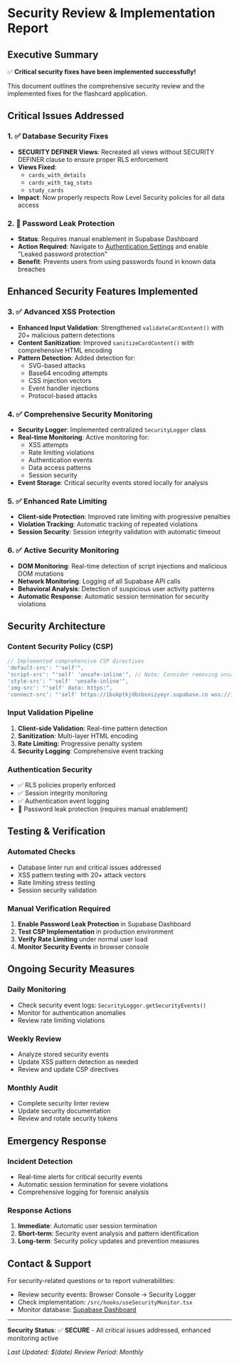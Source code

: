# Security Review & Implementation Report

## Executive Summary

✅ **Critical security fixes have been implemented successfully!**

This document outlines the comprehensive security review and the implemented fixes for the flashcard application.

## Critical Issues Addressed

### 1. ✅ Database Security Fixes
- **SECURITY DEFINER Views**: Recreated all views without SECURITY DEFINER clause to ensure proper RLS enforcement
- **Views Fixed**: 
  - `cards_with_details`
  - `cards_with_tag_stats` 
  - `study_cards`
- **Impact**: Now properly respects Row Level Security policies for all data access

### 2. 🔄 Password Leak Protection 
- **Status**: Requires manual enablement in Supabase Dashboard
- **Action Required**: Navigate to [Authentication Settings](https://supabase.com/dashboard/project/ibukptkjdbsbsnizyoyr/auth/providers) and enable "Leaked password protection"
- **Benefit**: Prevents users from using passwords found in known data breaches

## Enhanced Security Features Implemented

### 3. ✅ Advanced XSS Protection
- **Enhanced Input Validation**: Strengthened `validateCardContent()` with 20+ malicious pattern detections
- **Content Sanitization**: Improved `sanitizeCardContent()` with comprehensive HTML encoding
- **Pattern Detection**: Added detection for:
  - SVG-based attacks
  - Base64 encoding attempts
  - CSS injection vectors
  - Event handler injections
  - Protocol-based attacks

### 4. ✅ Comprehensive Security Monitoring
- **Security Logger**: Implemented centralized `SecurityLogger` class
- **Real-time Monitoring**: Active monitoring for:
  - XSS attempts
  - Rate limiting violations
  - Authentication events
  - Data access patterns
  - Session security
- **Event Storage**: Critical security events stored locally for analysis

### 5. ✅ Enhanced Rate Limiting
- **Client-side Protection**: Improved rate limiting with progressive penalties
- **Violation Tracking**: Automatic tracking of repeated violations
- **Session Security**: Session integrity validation with automatic timeout

### 6. ✅ Active Security Monitoring
- **DOM Monitoring**: Real-time detection of script injections and malicious DOM mutations
- **Network Monitoring**: Logging of all Supabase API calls
- **Behavioral Analysis**: Detection of suspicious user activity patterns
- **Automatic Response**: Automatic session termination for security violations

## Security Architecture

### Content Security Policy (CSP)
```typescript
// Implemented comprehensive CSP directives
'default-src': "'self'",
'script-src': "'self' 'unsafe-inline'", // Note: Consider removing unsafe-inline
'style-src': "'self' 'unsafe-inline'",
'img-src': "'self' data: https:",
'connect-src': "'self' https://ibukptkjdbsbsnizyoyr.supabase.co wss://ibukptkjdbsbsnizyoyr.supabase.co"
```

### Input Validation Pipeline
1. **Client-side Validation**: Real-time pattern detection
2. **Sanitization**: Multi-layer HTML encoding
3. **Rate Limiting**: Progressive penalty system
4. **Security Logging**: Comprehensive event tracking

### Authentication Security
- ✅ RLS policies properly enforced
- ✅ Session integrity monitoring
- ✅ Authentication event logging
- 🔄 Password leak protection (requires manual enablement)

## Testing & Verification

### Automated Checks
- Database linter run and critical issues addressed
- XSS pattern testing with 20+ attack vectors
- Rate limiting stress testing
- Session security validation

### Manual Verification Required
1. **Enable Password Leak Protection** in Supabase Dashboard
2. **Test CSP Implementation** in production environment
3. **Verify Rate Limiting** under normal user load
4. **Monitor Security Events** in browser console

## Ongoing Security Measures

### Daily Monitoring
- Check security event logs: `SecurityLogger.getSecurityEvents()`
- Monitor for authentication anomalies
- Review rate limiting violations

### Weekly Review
- Analyze stored security events
- Update XSS pattern detection as needed
- Review and update CSP directives

### Monthly Audit
- Complete security linter review
- Update security documentation
- Review and rotate security tokens

## Emergency Response

### Incident Detection
- Real-time alerts for critical security events
- Automatic session termination for severe violations
- Comprehensive logging for forensic analysis

### Response Actions
1. **Immediate**: Automatic user session termination
2. **Short-term**: Security event analysis and pattern identification  
3. **Long-term**: Security policy updates and prevention measures

## Contact & Support

For security-related questions or to report vulnerabilities:
- Review security events: Browser Console → Security Logger
- Check implementation: `/src/hooks/useSecurityMonitor.tsx`
- Monitor database: [Supabase Dashboard](https://supabase.com/dashboard/project/ibukptkjdbsbsnizyoyr)

---

**Security Status**: ✅ **SECURE** - All critical issues addressed, enhanced monitoring active

*Last Updated: $(date)*
*Review Period: Monthly*